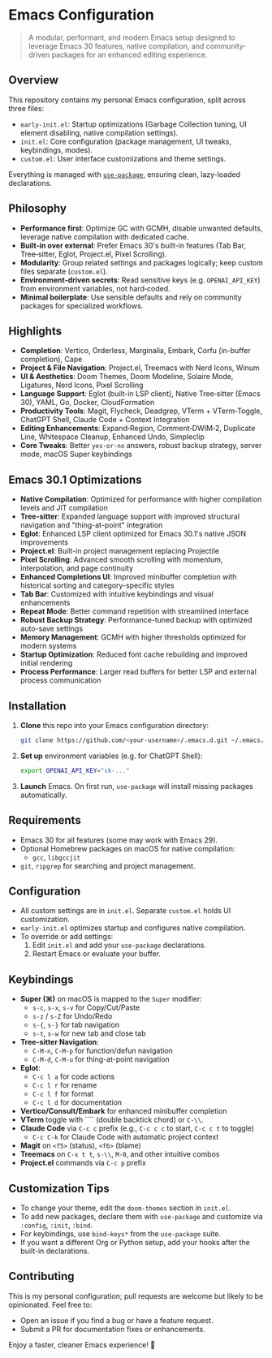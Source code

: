 # Emacs Configuration

> A modular, performant, and modern Emacs setup designed to leverage Emacs 30 features, native compilation, and community-driven packages for an enhanced editing experience.

## Overview

This repository contains my personal Emacs configuration, split across three files:

- `early-init.el`: Startup optimizations (Garbage Collection tuning, UI element disabling, native compilation settings).
- `init.el`: Core configuration (package management, UI tweaks, keybindings, modes).
- `custom.el`: User interface customizations and theme settings.

Everything is managed with [`use-package`](https://github.com/jwiegley/use-package), ensuring clean, lazy-loaded declarations.

## Philosophy

- **Performance first**: Optimize GC with GCMH, disable unwanted defaults, leverage native compilation with dedicated cache.
- **Built‑in over external**: Prefer Emacs 30's built-in features (Tab Bar, Tree‑sitter, Eglot, Project.el, Pixel Scrolling).
- **Modularity**: Group related settings and packages logically; keep custom files separate (`custom.el`).
- **Environment‑driven secrets**: Read sensitive keys (e.g. `OPENAI_API_KEY`) from environment variables, not hard‑coded.
- **Minimal boilerplate**: Use sensible defaults and rely on community packages for specialized workflows.

## Highlights

- **Completion**: Vertico, Orderless, Marginalia, Embark, Corfu (in-buffer completion), Cape
- **Project & File Navigation**: Project.el, Treemacs with Nerd Icons, Winum
- **UI & Aesthetics**: Doom Themes, Doom Modeline, Solaire Mode, Ligatures, Nerd Icons, Pixel Scrolling
- **Language Support**: Eglot (built-in LSP client), Native Tree‑sitter (Emacs 30), YAML, Go, Docker, CloudFormation
- **Productivity Tools**: Magit, Flycheck, Deadgrep, VTerm + VTerm‑Toggle, ChatGPT Shell, Claude Code + Context Integration
- **Editing Enhancements**: Expand‑Region, Comment‑DWIM‑2, Duplicate Line, Whitespace Cleanup, Enhanced Undo, Simpleclip
- **Core Tweaks**: Better `yes-or-no` answers, robust backup strategy, server mode, macOS Super keybindings

## Emacs 30.1 Optimizations

- **Native Compilation**: Optimized for performance with higher compilation levels and JIT compilation
- **Tree-sitter**: Expanded language support with improved structural navigation and "thing-at-point" integration
- **Eglot**: Enhanced LSP client optimized for Emacs 30.1's native JSON improvements
- **Project.el**: Built-in project management replacing Projectile
- **Pixel Scrolling**: Advanced smooth scrolling with momentum, interpolation, and page continuity
- **Enhanced Completions UI**: Improved minibuffer completion with historical sorting and category-specific styles
- **Tab Bar**: Customized with intuitive keybindings and visual enhancements
- **Repeat Mode**: Better command repetition with streamlined interface
- **Robust Backup Strategy**: Performance-tuned backup with optimized auto-save settings
- **Memory Management**: GCMH with higher thresholds optimized for modern systems
- **Startup Optimization**: Reduced font cache rebuilding and improved initial rendering
- **Process Performance**: Larger read buffers for better LSP and external process communication

## Installation

1. **Clone** this repo into your Emacs configuration directory:

   ```bash
   git clone https://github.com/<your-username>/.emacs.d.git ~/.emacs.d
   ```

2. **Set up** environment variables (e.g. for ChatGPT Shell):

   ```bash
   export OPENAI_API_KEY="sk-..."
   ```

3. **Launch** Emacs. On first run, `use-package` will install missing packages automatically.

## Requirements

- Emacs 30 for all features (some may work with Emacs 29).
- Optional Homebrew packages on macOS for native compilation:
  - `gcc`, `libgccjit`
- `git`, `ripgrep` for searching and project management.

## Configuration

- All custom settings are in `init.el`. Separate `custom.el` holds UI customization.
- `early-init.el` optimizes startup and configures native compilation.
- To override or add settings:
  1. Edit `init.el` and add your `use-package` declarations.
  2. Restart Emacs or evaluate your buffer.

## Keybindings

- **Super (⌘)** on macOS is mapped to the `Super` modifier:
  - `s-c`, `s-x`, `s-v` for Copy/Cut/Paste
  - `s-z` / `s-Z` for Undo/Redo
  - `s-{`, `s-}` for tab navigation
  - `s-t`, `s-w` for new tab and close tab
- **Tree-sitter Navigation**:
  - `C-M-n`, `C-M-p` for function/defun navigation
  - `C-M-d`, `C-M-u` for thing-at-point navigation
- **Eglot**:
  - `C-c l a` for code actions
  - `C-c l r` for rename
  - `C-c l f` for format
  - `C-c l d` for documentation
- **Vertico/Consult/Embark** for enhanced minibuffer completion
- **VTerm** toggle with ```` (double backtick chord) or `C-\\`.
- **Claude Code** via `C-c c` prefix (e.g., `C-c c c` to start, `C-c c t` to toggle)
  - `C-c C-k` for Claude Code with automatic project context
- **Magit** on `<f5>` (status), `<f6>` (blame)
- **Treemacs** on `C-x t t`, `s-\\`, `M-0`, and other intuitive combos
- **Project.el** commands via `C-c p` prefix

## Customization Tips

- To change your theme, edit the `doom-themes` section in `init.el`.
- To add new packages, declare them with `use-package` and customize via `:config`, `:init`, `:bind`.
- For keybindings, use `bind-keys*` from the `use-package` suite.
- If you want a different Org or Python setup, add your hooks after the built-in declarations.

## Contributing

This is my personal configuration; pull requests are welcome but likely to be opinionated. Feel free to:

- Open an issue if you find a bug or have a feature request.
- Submit a PR for documentation fixes or enhancements.

Enjoy a faster, cleaner Emacs experience! 🚀
